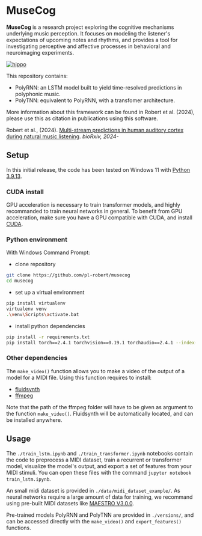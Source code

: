 # MuseCog

**MuseCog** is a research project exploring the cognitive mechanisms underlying
music perception. It focuses on modeling the listener's expectations of upcoming notes and rhythms,
and provides a tool for investigating perceptive and affective 
processes in behavioral and neuroimaging experiments.

[![hippo](https://i.giphy.com/media/v1.Y2lkPTc5MGI3NjExdDdqZm5mcThqZDc0MzZ4aHVxc2Qzb3NkNGdnejB1OHM1YjNocGRydiZlcD12MV9pbnRlcm5hbF9naWZfYnlfaWQmY3Q9Zw/lZOf8i68nhLbE5WfMk/giphy.gif)](https://www.youtube.com/watch?v=WTHKQMljzXY)


This repository contains:
* PolyRNN: an LSTM model built to yield time-resolved predictions in polyphonic music.
* PolyTNN: equivalent to PolyRNN, with a transfomer architecture.

More information about this framework can be found in Robert et al. (2024),
please use this as citation in publications using this software.

Robert et al., (2024). [Multi-stream predictions in human auditory cortex during natural music listening](). *bioRxiv, 2024-*

## Setup

In this initial release, the code has been tested on Windows 11 with [Python 3.9.13](https://www.python.org/downloads/release/python-3913/).

### CUDA install

GPU acceleration is necessary to train transformer models, and highly recommanded to
train neural networks in general.
To benefit from GPU acceleration, make sure you have a GPU compatible with CUDA,
and install [CUDA](https://developer.nvidia.com/cuda-downloads).

### Python environment
With Windows Command Prompt:

* clone repository

```bash
git clone https://github.com/pl-robert/musecog
cd musecog
```

* set up a virtual environment

```bash
pip install virtualenv
virtualenv venv
.\venv\Scripts\activate.bat
```

* install python dependencies

```bash
pip install -r requirements.txt
pip install torch==2.4.1 torchvision==0.19.1 torchaudio==2.4.1 --index-url https://download.pytorch.org/whl/cu121
```

### Other dependencies
The ```make_video()``` function allows you to make a video of the output of a model for a MIDI file.
Using this function requires to install:
* [fluidsynth](https://github.com/FluidSynth/fluidsynth/releases)
* [ffmpeg](https://www.ffmpeg.org/download.html)

Note that the path of the ffmpeg folder will have to be given as argument to the function ```make_video()```. Fluidsynth will be automatically located,
and can be installed anywhere.

## Usage
The ```./train_lstm.ipynb``` and ```./train_transformer.ipynb``` notebooks contain the code to
preprocess a MIDI dataset, train a recurrent or transformer model, visualize the model's output,
and export a set of features from your MIDI stimuli. You can open these files with the command ```jupyter notebook train_lstm.ipynb```.

An small midi dataset is provided in ```./data/midi_dataset_example/```. As neural networks require a large amount of data for
training, we recommand using pre-built MIDI datasets like [MAESTRO V3.0.0](https://magenta.tensorflow.org/datasets/maestro).

Pre-trained models PolyRNN and PolyTNN are provided in ```./versions/```, and can be accessed directly with the ```make_video()```
and ```export_features()``` functions.









